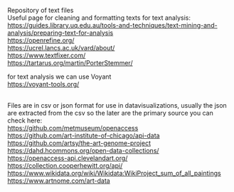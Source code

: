 Repository of text files<br>
Useful page for cleaning and formatting texts for text analysis:<br>
https://guides.library.uq.edu.au/tools-and-techniques/text-mining-and-analysis/preparing-text-for-analysis  <br>
https://openrefine.org/ <br>
https://ucrel.lancs.ac.uk/vard/about/ <br>
https://www.textfixer.com/ <br>
https://tartarus.org/martin/PorterStemmer/ <br>

for text analysis we can use Voyant<br>
https://voyant-tools.org/ <br><br>

Files are in csv or json format for use in datavisualizations, usually the json are extracted from the csv so the later are the primary source
you can check here:<br>
https://github.com/metmuseum/openaccess<br>
https://github.com/art-institute-of-chicago/api-data<br>
https://github.com/artsy/the-art-genome-project<br>
https://dahd.hcommons.org/open-data-collections/<br>
https://openaccess-api.clevelandart.org/<br>
https://collection.cooperhewitt.org/api/<br>
https://www.wikidata.org/wiki/Wikidata:WikiProject_sum_of_all_paintings<br>
https://www.artnome.com/art-data<br>

